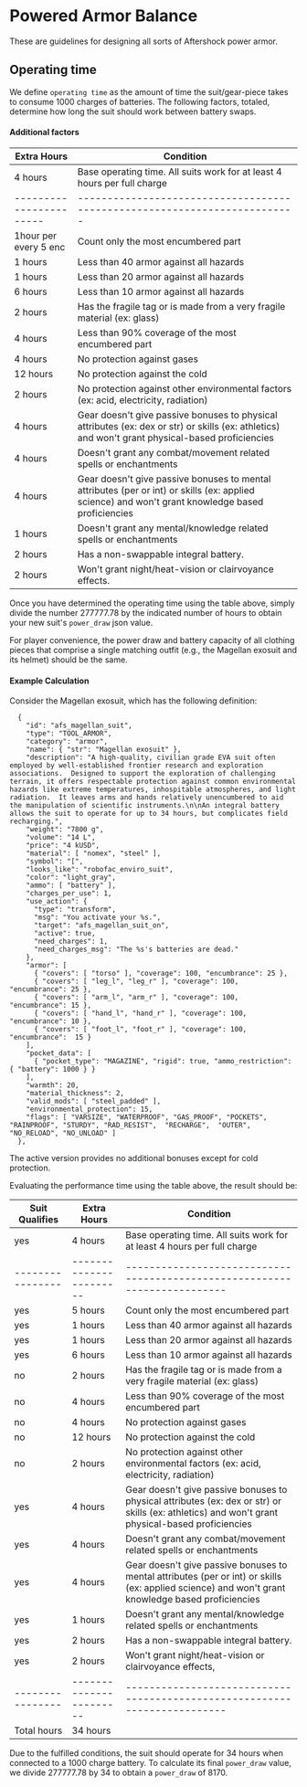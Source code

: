 # Powered Armor Balance

These are guidelines for designing all sorts of Aftershock power armor.

## Operating time

We define `operating time` as the amount of time the suit/gear-piece takes to consume 1000 charges of batteries. The following factors, totaled, determine how long the suit should work between battery swaps.


#### Additional factors
 |      Extra Hours      |     Condition                                                           |
 |-----------------------|-------------------------------------------------------------------------|
 |        4 hours        | Base operating time. All suits work for at least 4 hours per full charge |
 |-----------------------|-------------------------------------------------------------------------|
 | 1hour per every 5 enc | Count only the most encumbered part                                     |
 |        1 hours        | Less than 40 armor against all hazards                                  |
 |        1 hours        | Less than 20 armor against all hazards                                  |
 |        6 hours        | Less than 10 armor against all hazards                                  |
 |        2 hours        | Has the fragile tag or is made from a very fragile material (ex: glass) |
 |        4 hours        | Less than 90% coverage of the most encumbered part                      |
 |        4 hours        | No protection against gases                                             |
 |        12 hours       | No protection against the cold                                          |
 |        2 hours        | No protection against other environmental factors (ex: acid, electricity, radiation)  |
 |        4 hours        | Gear doesn't give passive bonuses to physical attributes (ex: dex or str) or skills (ex: athletics) and won't grant physical-based proficiencies|
 |        4 hours        | Doesn't grant any combat/movement related spells or enchantments         |
 |        4 hours        | Gear doesn't give passive bonuses to mental attributes (per or int) or skills (ex: applied science) and won't grant knowledge based proficiencies |
 |        1 hours        | Doesn't grant any mental/knowledge related spells or enchantments        |
 |        2 hours        | Has a non-swappable integral battery.                                   |
 |        2 hours        | Won't grant night/heat-vision or clairvoyance effects.                   |

Once you have determined the operating time using the table above, simply divide the number 277777.78 by the indicated number of hours to obtain your new suit's `power_draw` json value.

For player convenience, the power draw and battery capacity of all clothing pieces that comprise a single matching outfit (e.g., the Magellan exosuit and its helmet) should be the same.

#### Example Calculation

Consider the Magellan exosuit, which has the following definition:
```
  {
    "id": "afs_magellan_suit",
    "type": "TOOL_ARMOR",
    "category": "armor",
    "name": { "str": "Magellan exosuit" },
    "description": "A high-quality, civilian grade EVA suit often employed by well-established frontier research and exploration associations.  Designed to support the exploration of challenging terrain, it offers respectable protection against common environmental hazards like extreme temperatures, inhospitable atmospheres, and light radiation.  It leaves arms and hands relatively unencumbered to aid the manipulation of scientific instruments.\n\nAn integral battery allows the suit to operate for up to 34 hours, but complicates field recharging.",
    "weight": "7800 g",
    "volume": "14 L",
    "price": "4 kUSD",
    "material": [ "nomex", "steel" ],
    "symbol": "[",
    "looks_like": "robofac_enviro_suit",
    "color": "light_gray",
    "ammo": [ "battery" ],
    "charges_per_use": 1,
    "use_action": {
      "type": "transform",
      "msg": "You activate your %s.",
      "target": "afs_magellan_suit_on",
      "active": true,
      "need_charges": 1,
      "need_charges_msg": "The %s's batteries are dead."
    },
    "armor": [
      { "covers": [ "torso" ], "coverage": 100, "encumbrance": 25 },
      { "covers": [ "leg_l", "leg_r" ], "coverage": 100, "encumbrance": 25 },
      { "covers": [ "arm_l", "arm_r" ], "coverage": 100, "encumbrance": 15 },
      { "covers": [ "hand_l", "hand_r" ], "coverage": 100, "encumbrance": 10 },
      { "covers": [ "foot_l", "foot_r" ], "coverage": 100, "encumbrance":  15 }
    ],
    "pocket_data": [
      { "pocket_type": "MAGAZINE", "rigid": true, "ammo_restriction": { "battery": 1000 } }
    ],
    "warmth": 20,
    "material_thickness": 2,
    "valid_mods": [ "steel_padded" ],
    "environmental_protection": 15,
    "flags": [ "VARSIZE", "WATERPROOF", "GAS_PROOF", "POCKETS", "RAINPROOF", "STURDY", "RAD_RESIST",  "RECHARGE",  "OUTER", "NO_RELOAD", "NO_UNLOAD" ]
  },

```
The active version provides no additional bonuses except for cold protection.

Evaluating the performance time using the table above, the result should be:

| Suit Qualifies |      Extra Hours      |     Condition                                                           |
|----------------|-----------------------|-------------------------------------------------------------------------|
|      yes       |        4 hours        | Base operating time. All suits work for at least 4 hours per full charge |
|----------------|-----------------------|-------------------------------------------------------------------------|
|      yes       |        5 hours        | Count only the most encumbered part                                     |
|      yes       |        1 hours        | Less than 40 armor against all hazards                                  |
|      yes       |        1 hours        | Less than 20 armor against all hazards                                  |
|      yes       |        6 hours        | Less than 10 armor against all hazards                                  |
|      no        |        2 hours        | Has the fragile tag or is made from a very fragile material (ex: glass) |
|      no        |        4 hours        | Less than 90% coverage of the most encumbered part                      |
|      no        |        4 hours        | No protection against gases                                             |
|      no        |        12 hours       | No protection against the cold                                          |
|      no        |        2 hours        | No protection against other environmental factors (ex: acid, electricity, radiation)  |
|      yes       |        4 hours        |Gear doesn't give passive bonuses to physical attributes (ex: dex or str) or skills (ex: athletics) and won't grant physical-based proficiencies|
|      yes       |        4 hours        | Doesn't grant any combat/movement related spells or enchantments         |
|      yes       |        4 hours        | Gear doesn't give passive bonuses to mental attributes (per or int) or skills (ex: applied science) and won't grant knowledge based proficiencies  |
|      yes       |        1 hours        | Doesn't grant any mental/knowledge related spells or enchantments        |
|      yes       |        2 hours        | Has a non-swappable integral battery.                                   |
|      yes       |        2 hours        | Won't grant night/heat-vision or clairvoyance effects,                  |
|----------------|-----------------------|-------------------------------------------------------------------------|
| Total hours    |       34 hours        |                                                                         |

Due to the fulfilled conditions, the suit should operate for 34 hours when connected to a 1000 charge battery. To calculate its final `power_draw` value, we divide 277777.78 by 34 to obtain a `power_draw` of 8170.
